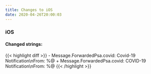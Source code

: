```yaml
---
title: Changes to iOS
date: 2020-04-26T20:00:03
---
```

<h3>iOS</h3>
<h4>Changed strings:</h4>
{{< highlight diff >}}
- Message.ForwardedPsa.covid: Covid-19 Notification\nFrom: %@
+ Message.ForwardedPsa.covid: COVID-19 Notification\nFrom: %@
{{< /highlight >}}
